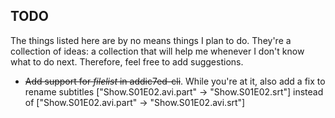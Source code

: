## TODO ##
The things listed here are by no means things I plan to do. They're a collection of ideas: a collection that will help me whenever I don't know what to do next. Therefore, feel free to add suggestions.
 - <del>Add support for *filelist* in addic7ed-cli</del>. While you're at it, also add a fix to rename subtitles ["Show.S01E02.avi.part" -> "Show.S01E02.srt"] instead of ["Show.S01E02.avi.part" -> "Show.S01E02.avi.srt"]

